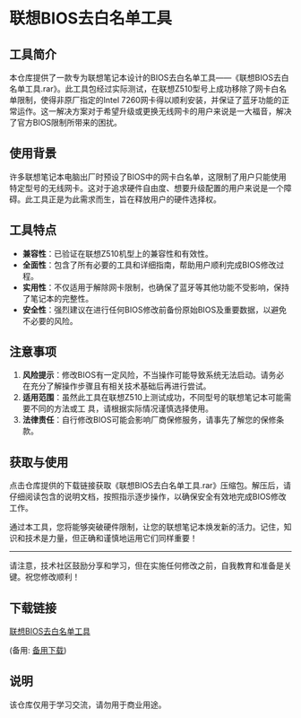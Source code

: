 # 联想BIOS去白名单工具

## 工具简介
本仓库提供了一款专为联想笔记本设计的BIOS去白名单工具——《联想BIOS去白名单工具.rar》。此工具包经过实际测试，在联想Z510型号上成功移除了网卡白名单限制，使得非原厂指定的Intel 7260网卡得以顺利安装，并保证了蓝牙功能的正常运作。这一解决方案对于希望升级或更换无线网卡的用户来说是一大福音，解决了官方BIOS限制所带来的困扰。

## 使用背景
许多联想笔记本电脑出厂时预设了BIOS中的网卡白名单，这限制了用户只能使用特定型号的无线网卡。这对于追求硬件自由度、想要升级配置的用户来说是一个障碍。此工具正是为此需求而生，旨在释放用户的硬件选择权。

## 工具特点
- **兼容性**：已验证在联想Z510机型上的兼容性和有效性。
- **全面性**：包含了所有必要的工具和详细指南，帮助用户顺利完成BIOS修改过程。
- **实用性**：不仅适用于解除网卡限制，也确保了蓝牙等其他功能不受影响，保持了笔记本的完整性。
- **安全性**：强烈建议在进行任何BIOS修改前备份原始BIOS及重要数据，以避免不必要的风险。

## 注意事项
1. **风险提示**：修改BIOS有一定风险，不当操作可能导致系统无法启动。请务必在充分了解操作步骤且有相关技术基础后再进行尝试。
2. **适用范围**：虽然此工具在联想Z510上测试成功，不同型号的联想笔记本可能需要不同的方法或工 具，请根据实际情况谨慎选择使用。
3. **法律责任**：自行修改BIOS可能会影响厂商保修服务，请事先了解您的保修条款。

## 获取与使用
点击仓库提供的下载链接获取《联想BIOS去白名单工具.rar》压缩包。解压后，请仔细阅读包含的说明文档，按照指示逐步操作，以确保安全有效地完成BIOS修改工作。

通过本工具，您将能够突破硬件限制，让您的联想笔记本焕发新的活力。记住，知识和技术是力量，但正确和谨慎地运用它们同样重要！

---

请注意，技术社区鼓励分享和学习，但在实施任何修改之前，自我教育和准备是关键。祝您修改顺利！

## 下载链接
[联想BIOS去白名单工具](https://pan.quark.cn/s/0f9edca3525b) 

(备用: [备用下载](https://pan.baidu.com/s/1mlj99Fa7kd_p8FU0K8uWaA?pwd=1234))

## 说明

该仓库仅用于学习交流，请勿用于商业用途。
